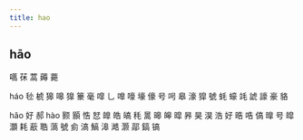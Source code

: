 ```yaml
---
title: hao
---
```


## hāo
嚆
茠
蒿
薅
薧


háo
毜
椃
獆
嗥
獋
籇
毫
噑
乚
嘷
嚎
壕
儫
号
呺
皋
濠
獔
號
蚝
蠔
竓
諕
譹
豪
貉










hǎo
好
郝
hào
颢
顥
悎
恏
皥
皓
皜
秏
暠
暤
皞
暭
昦
昊
淏
浩
好
晧
哠
傐
曍
号
皡
灝
耗
藃
聕
薃
號
侴
滈
鰝
滜
澔
灏
鄗
鎬
镐
